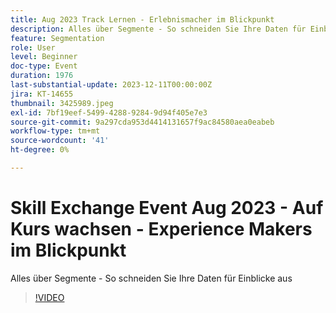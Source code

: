 ```yaml
---
title: Aug 2023 Track Lernen - Erlebnismacher im Blickpunkt
description: Alles über Segmente - So schneiden Sie Ihre Daten für Einblicke aus
feature: Segmentation
role: User
level: Beginner
doc-type: Event
duration: 1976
last-substantial-update: 2023-12-11T00:00:00Z
jira: KT-14655
thumbnail: 3425989.jpeg
exl-id: 7bf19eef-5499-4288-9284-9d94f405e7e3
source-git-commit: 9a297cda953d4414131657f9ac84580aea0eabeb
workflow-type: tm+mt
source-wordcount: '41'
ht-degree: 0%

---
```


# Skill Exchange Event Aug 2023 - Auf Kurs wachsen - Experience Makers im Blickpunkt

Alles über Segmente - So schneiden Sie Ihre Daten für Einblicke aus

>[!VIDEO](https://video.tv.adobe.com/v/3456616/?learn=on&captions=ger)
